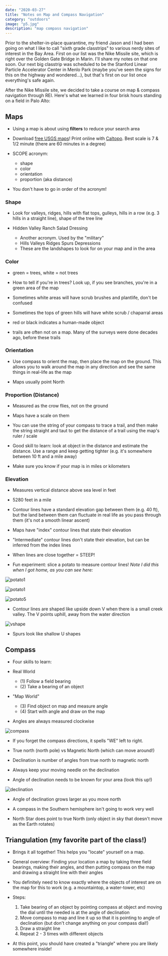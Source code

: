 ```yaml
---
date: "2020-03-27"
title: "Notes on Map and Compass Navigation"
category: "outdoors"
image: "p5.jpg"
description: "map compass navigation"
---
```


Prior to the shelter-in-place quarantine, my friend Jason and I had been going on what I like to call "sixth grade classtrips" to various nerdy sites of interest in the Bay Area. First on our list was the Nike Missile site, which is right over the Golden Gate Bridge in Marin. I'll share my notes on that one soon. Our next big classtrip was scheduled to be the Stanford Linear Particle Accelerator Center in Menlo Park (maybe you've seen the signs for this on the highway and wondered...), but that's first on our list once everything's safe again.

After the Nike Missile site, we decided to take a course on map & compass navigation through REI. Here's what we learned in four brisk hours standing on a field in Palo Alto:

## Maps

* Using a map is about using **filters** to reduce your search area

* Download [free USGS maps](https://www.usgs.gov/products/maps/topo-maps)! Print online with [Caltopo](https://caltopo.com/). Best scale is 7 & 1/2 minute (there are 60 minutes in a degree)

* SCOPE acronym:
  * shape
  * color
  * orientation
  * proportion (aka distance)

* You don't have to go in order of the acronym!

### Shape

* Look for valleys, ridges, hills with flat tops, gulleys, hills in a row (e.g. 3 hills in a straight line), shape of the tree line

* Hidden Valley Ranch Salad Dressing
  * Another acronym. Used by the "military"
  * Hills Valleys Ridges Spurs Depressions
  * These are the landshapes to look for on your map and in the area

### Color

* green = trees, white = not trees

* How to tell if you're in trees? Look up, if you see branches, you're in a green area of the map

* Sometimes white areas will have scrub brushes and plantlife, don't be confused

* Sometimes the tops of green hills will have white scrub / chaparral areas

* red or black indicates a human-made object

* trails are often not on a map. Many of the surveys were done decades ago, before these trails

### Orientation

* Use compass to orient the map, then place the map on the ground. This allows you to walk around the map in any direction and see the same things in real-life as the map

* Maps usually point North

### Proportion (Distance)

* Measured as the crow flies, not on the ground

* Maps have a scale on them

* You can use the string of your compass to trace a trail, and then make the string straight and taut to get the distance of a trail using the map's ruler / scale

* Good skill to learn: look at object in the distance and estimate the distance. Use a range and keep getting tighter (e.g. it's somewhere between 10 ft and a mile away)

* Make sure you know if your map is in miles or kilometers

### Elevation

* Measures vertical distance above sea level in feet

* 5280 feet in a mile

* Contour lines have a standard elevation gap between them (e.g. 40 ft), but the land between them can fluctuate in real life as you pass through them (it's not a smooth linear ascent)

* Maps have "index" contour lines that state their elevation

* "Intermediate" contour lines don't state their elevation, but can be inferred from the index lines

* When lines are close together = STEEP!

* Fun experiment: slice a potato to measure contour lines! *Note I did this when I got home, as you can see here:*

![potato1](/img/p1.jpg)

![potato1](/img/p2.jpg)

![potato5](/img/p5.jpg)

* Contour lines are shaped like upside down V when there is a small creek valley. The V points uphill, away from the water direction

![vshape](/img/v.jpg)

* Spurs look like shallow U shapes

## Compass

* Four skills to learn:

* Real World
  * (1) Follow a field bearing
  * (2) Take a bearing of an object
* "Map World"
  * (3) Find object on map and measure angle
  * (4) Start with angle and draw on the map

* Angles are always measured clockwise

![compass](/img/compass.jpg)

* If you forget the compass directions, it spells "WE" left to right.

* True north (north pole) vs Magnetic North (which can move around!)

* Declination is number of angles from true north to magnetic north

* Always keep your moving needle on the declination

* Angle of declination needs to be known for your area (look this up!)

![declination](/img/declination.jpg)

* Angle of declination grows larger as you move north

* A compass in the Southern hemisphere isn't going to work very well

* North Star does point to true North (only object in sky that doesn't move as the Earth rotates)

## Triangulation (my favorite part of the class!)

* Brings it all together! This helps you "locate" yourself on a map.

* General overview: Finding your location a map by taking three field bearings, making their angles, and then putting compass on the map and drawing a straight line with their angles

* You definitely need to know exactly where the objects of interest are on the map for this to work (e.g. a mountaintop, a water-tower, etc)

* Steps:

  1.  Take bearing of an object by pointing compass at object and moving the dial until the needed is at the angle of declination
  2. Move compass to map and line it up so that it is pointing to angle of declination (but don't change anything on your compass dial!)
  3. Draw a straight line
  4. Repeat 2 - 3 times with different objects

* At this point, you should have created a "triangle" where you are likely somewhere inside!